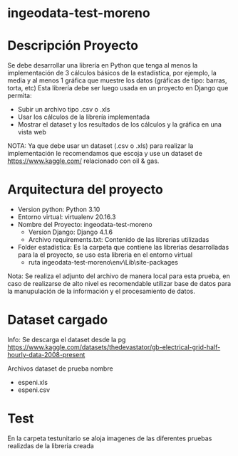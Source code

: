 # ingeodata-test-moreno

# Descripción Proyecto

Se debe desarrollar una librería en Python que tenga al menos la implementación de 3
cálculos básicos de la estadística, por ejemplo, la media y al menos 1 gráfica que muestre
los datos (gráficas de tipo: barras, torta, etc)
Esta librería debe ser luego usada en un proyecto en Django que permita:

- Subir un archivo tipo .csv o .xls
- Usar los cálculos de la librería implementada
- Mostrar el dataset y los resultados de los cálculos y la gráfica en una vista web

NOTA: Ya que debe usar un dataset (.csv o .xls) para realizar la implementación le
recomendamos que escoja y use un dataset de https://www.kaggle.com/ relacionado con oil
& gas.

# Arquitectura del proyecto

- Version python: Python 3.10
- Entorno virtual: virtualenv 20.16.3
- Nombre del Proyecto: ingeodata-test-moreno
  - Version Django: Django 4.1.6
  - Archivo requirements.txt: Contenido de las librerias utilizadas
- Folder estadistica: Es la carpeta que contiene las librerias desarrolladas para la el proyecto, se uso esta libreria en el entorno virtual
  - ruta ingeodata-test-moreno\env\Lib\site-packages

Nota: Se realiza el adjunto del archivo de manera local para esta prueba, en caso de realizarse de alto nivel es recomendable utilizar base de datos para la manupulación de la información y el procesamiento de datos.

# Dataset cargado

Info: Se descarga el dataset desde la pg https://www.kaggle.com/datasets/thedevastator/gb-electrical-grid-half-hourly-data-2008-present

Archivos dataset de prueba nombre

- espeni.xls
- espeni.csv

# Test

En la carpeta testunitario se aloja imagenes de las diferentes pruebas realizdas de la libreria creada
